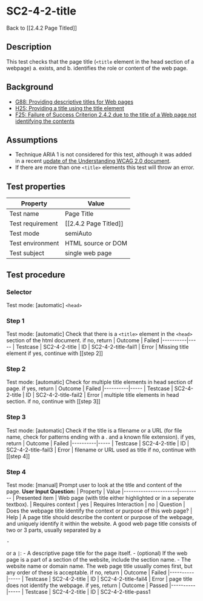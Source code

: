 
# SC2-4-2-title
Back to [[2.4.2 Page Titled]]

## Description
This test checks that the page title (`<title` element in the head section of a webpage) a. exists, and b. identifies the role or content of the web page.

## Background
- [G88: Providing descriptive titles for Web pages](http://www.w3.org/TR/WCAG20-TECHS/G88.html)
- [H25: Providing a title using the title element](http://www.w3.org/TR/WCAG20-TECHS/H25.html)
- [F25: Failure of Success Criterion 2.4.2 due to the title of a Web page not identifying the contents](http://www.w3.org/TR/WCAG20-TECHS/F25.html)
## Assumptions
- Technique ARIA 1 is not considered for this test, although it was added in a recent [update of the Understanding WCAG 2.0 document](http://www.w3.org/TR/2014/NOTE-UNDERSTANDING-WCAG20-20140408/complete-diff.html).
- If there are more than one `<title>` elements this test will throw an error.

## Test properties
| Property          | Value
|-------------------|----
| Test name         | Page Title
| Test requirement  | [[2.4.2 Page Titled]]
| Test mode         | semiAuto
| Test environment  | HTML source or DOM
| Test subject      | single web page

## Test procedure
### Selector
Test mode: [automatic]
`<head>`
### Step 1
Test mode: [automatic]
Check that there is a `<title>` element in the `<head>` section of the html document.
if no, return
| Outcome  | Failed
|----------|-----
| Testcase | SC2-4-2-title
| ID       | SC2-4-2-title-fail1
| Error    | Missing title element
if yes, continue with [[step 2]]
### Step 2
Test mode: [automatic]
Check for multiple title elements in head section of page.
if yes, return
| Outcome  | Failed
|----------|-----
| Testcase | SC2-4-2-title
| ID       | SC2-4-2-title-fail2
| Error    | multiple title elements in head section.
if no, continue with [[step 3]]
### Step 3
Test mode: [automatic]
Check if the title is a filename or a URL (for file name, check for patterns ending with a . and a known file extension).
if yes, return
| Outcome  | Failed
|----------|-----
| Testcase | SC2-4-2-title
| ID       | SC2-4-2-title-fail3
| Error    | filename or URL used as title
if no, continue with [[step 4]]
### Step 4
Test mode: [manual]
Prompt user to look at the title and content of the page.
**User Input Question:**
| Property             | Value
|----------------------|---------
| Presented item       | Web page (with title either highlighted or in a seperate textbox).
| Requires context     | yes
| Requires Interaction | no
| Question             | Does the webpage title identify the context or purpose of this web page?
| Help                 | A page title should describe  the content or purpose of the webpage, and uniquely identify it within the website.
A good web page title consists of two or 3 parts, usually separated by a <pre>-</pre> or a `|`: - A descriptive page title for the page itself. - (optional) If the web page is a part of a section of the website, include the section name. - The website name or domain name.
The web page title usually comes first, but any order of these is acceptable.
if no, return
| Outcome  | Failed
|----------|-----
| Testcase | SC2-4-2-title
| ID       | SC2-4-2-title-fail4
| Error    | page title does not identify the webpage.
if yes, return
| Outcome  | Passed
|----------|-----
| Testcase | SC2-4-2-title
| ID       | SC2-4-2-title-pass1
